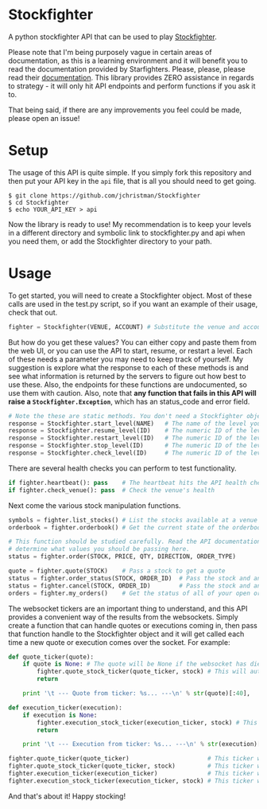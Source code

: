Stockfighter
============

A python stockfighter API that can be used to play [Stockfighter](https://staging.stockfighter.io/).

Please note that I'm being purposely vague in certain areas of documentation, as this is a learning environment and it will benefit you to read the documentation provided by Starfighters. Please, please, please read their [documentation](https://starfighter.readme.io/). This library provides ZERO assistance in regards to strategy - it will only hit API endpoints and perform functions if you ask it to.

That being said, if there are any improvements you feel could be made, please open an issue!

Setup
=====

The usage of this API is quite simple. If you simply fork this repository and then put your API key in the ```api``` file, that is all you should need to get going.

```
$ git clone https://github.com/jchristman/Stockfighter
$ cd Stockfighter
$ echo YOUR_API_KEY > api
```

Now the library is ready to use! My recommendation is to keep your levels in a different directory and symbolic link to stockfighter.py and api when you need them, or add the Stockfighter directory to your path.

Usage
=====

To get started, you will need to create a Stockfighter object. Most of these calls are used in the test.py script, so if you want an example of their usage, check that out.

```python
fighter = Stockfighter(VENUE, ACCOUNT) # Substitute the venue and account numbers here
```

But how do you get these values? You can either copy and paste them from the web UI, or you can use the API to start, resume, or restart a level. Each of these needs a parameter you may need to keep track of yourself. My suggestion is explore what the response to each of these methods is and see what information is returned by the servers to figure out how best to use these. Also, the endpoints for these functions are undocumented, so use them with caution. Also, note that **any function that fails in this API will raise a ```Stockfighter.Exception```**, which has an status_code and error field.

```python
# Note the these are static methods. You don't need a Stockfighter object to do these.
response = Stockfighter.start_level(NAME)   # The name of the level you want to start
response = Stockfighter.resume_level(ID)    # The numeric ID of the level you want to resume
response = Stockfighter.restart_level(ID)   # The numeric ID of the level you want to resume
response = Stockfighter.stop_level(ID)      # The numeric ID of the level you want to resume
response = Stockfighter.check_level(ID)     # The numeric ID of the level you want to resume
```

There are several health checks you can perform to test functionality.

```python
if fighter.heartbeat(): pass    # The heartbeat hits the API health check endpoint.
if fighter.check_venue(): pass  # Check the venue's health
```

Next come the various stock manipulation functions.

```python
symbols = fighter.list_stocks() # List the stocks available at a venue
orderbook = fighter.orderbook() # Get the current state of the orderbook

# This function should be studied carefully. Read the API documentation for stockfighter to
# determine what values you should be passing here.
status = fighter.order(STOCK, PRICE, QTY, DIRECTION, ORDER_TYPE)

quote = fighter.quote(STOCK)    # Pass a stock to get a quote
status = fighter.order_status(STOCK, ORDER_ID)  # Pass the stock and an order ID to get the current status
status = fighter.cancel(STOCK, ORDER_ID)        # Pass the stock and an order ID to cancel it
orders = fighter.my_orders()    # Get the status of all of your open orders
```

The websocket tickers are an important thing to understand, and this API provides a convenient way of the results from the websockets. Simply create a function that can handle quotes or executions coming in, then pass that function handle to the Stockfighter object and it will get called each time a new quote or execution comes over the socket. For example:

```python
def quote_ticker(quote):
    if quote is None: # The quote will be None if the websocket has died.
        fighter.quote_stock_ticker(quote_ticker, stock) # This will auto-restart the ticker if it dies
        return

    print '\t --- Quote from ticker: %s... ---\n' % str(quote)[:40],

def execution_ticker(execution):
    if execution is None:
        fighter.execution_stock_ticker(execution_ticker, stock) # This will auto-restart the ticker if it dies
        return

    print '\t --- Execution from ticker: %s... ---\n' % str(execution)[:40],

fighter.quote_ticker(quote_ticker)                      # This ticker will monitor all stocks on a venue
fighter.quote_stock_ticker(quote_ticker, stock)         # This ticker will monitor one stock on a venue
fighter.execution_ticker(execution_ticker)              # This ticker will monitor your executions on all stocks
fighter.execution_stock_ticker(execution_ticker, stock) # This ticker will monitor your executions on one stock
```

And that's about it! Happy stocking!
